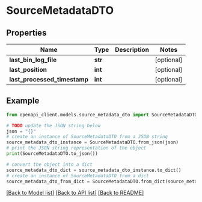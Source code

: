 # SourceMetadataDTO


## Properties

Name | Type | Description | Notes
------------ | ------------- | ------------- | -------------
**last_bin_log_file** | **str** |  | [optional] 
**last_position** | **int** |  | [optional] 
**last_processed_timestamp** | **int** |  | [optional] 

## Example

```python
from openapi_client.models.source_metadata_dto import SourceMetadataDTO

# TODO update the JSON string below
json = "{}"
# create an instance of SourceMetadataDTO from a JSON string
source_metadata_dto_instance = SourceMetadataDTO.from_json(json)
# print the JSON string representation of the object
print(SourceMetadataDTO.to_json())

# convert the object into a dict
source_metadata_dto_dict = source_metadata_dto_instance.to_dict()
# create an instance of SourceMetadataDTO from a dict
source_metadata_dto_from_dict = SourceMetadataDTO.from_dict(source_metadata_dto_dict)
```
[[Back to Model list]](../README.md#documentation-for-models) [[Back to API list]](../README.md#documentation-for-api-endpoints) [[Back to README]](../README.md)


